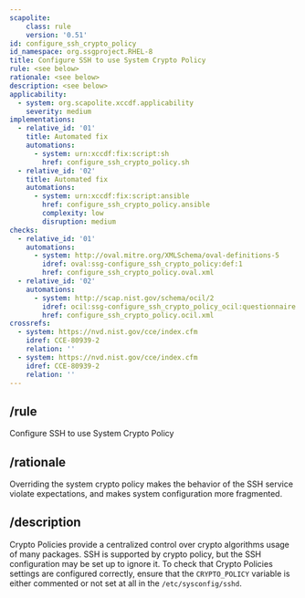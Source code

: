 ```yaml
---
scapolite:
    class: rule
    version: '0.51'
id: configure_ssh_crypto_policy
id_namespace: org.ssgproject.RHEL-8
title: Configure SSH to use System Crypto Policy
rule: <see below>
rationale: <see below>
description: <see below>
applicability:
  - system: org.scapolite.xccdf.applicability
    severity: medium
implementations:
  - relative_id: '01'
    title: Automated fix
    automations:
      - system: urn:xccdf:fix:script:sh
        href: configure_ssh_crypto_policy.sh
  - relative_id: '02'
    title: Automated fix
    automations:
      - system: urn:xccdf:fix:script:ansible
        href: configure_ssh_crypto_policy.ansible
        complexity: low
        disruption: medium
checks:
  - relative_id: '01'
    automations:
      - system: http://oval.mitre.org/XMLSchema/oval-definitions-5
        idref: oval:ssg-configure_ssh_crypto_policy:def:1
        href: configure_ssh_crypto_policy.oval.xml
  - relative_id: '02'
    automations:
      - system: http://scap.nist.gov/schema/ocil/2
        idref: ocil:ssg-configure_ssh_crypto_policy_ocil:questionnaire:1
        href: configure_ssh_crypto_policy.ocil.xml
crossrefs:
  - system: https://nvd.nist.gov/cce/index.cfm
    idref: CCE-80939-2
    relation: ''
  - system: https://nvd.nist.gov/cce/index.cfm
    idref: CCE-80939-2
    relation: ''
---
```



## /rule

Configure SSH to use System Crypto Policy

## /rationale

Overriding
the system crypto policy makes the behavior of the SSH service violate
expectations, and makes system configuration more fragmented.

## /description

Crypto
Policies provide a centralized control over crypto algorithms usage of
many packages. SSH is supported by crypto policy, but the SSH
configuration may be set up to ignore it. To check that Crypto Policies
settings are configured correctly, ensure that the `CRYPTO_POLICY`
variable is either commented or not set at all in the
`/etc/sysconfig/sshd`.
